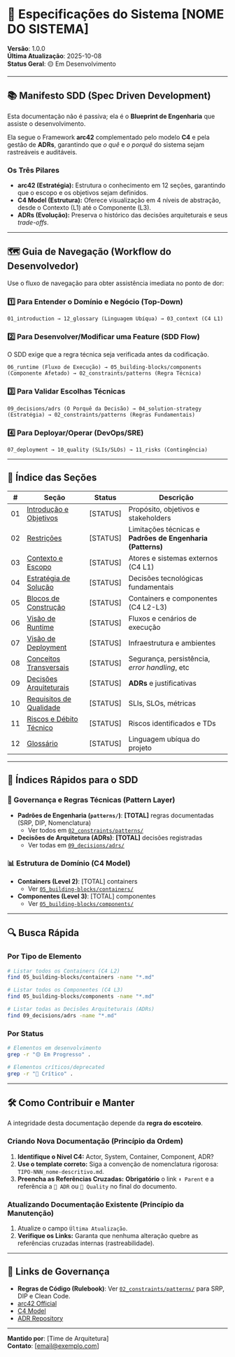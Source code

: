 # 💎 **Especificações do Sistema [NOME DO SISTEMA]**

**Versão**: 1.0.0  
**Última Atualização**: 2025-10-08  
**Status Geral**: 🟡 Em Desenvolvimento

-----

## 📚 **Manifesto SDD (Spec Driven Development)**

Esta documentação não é passiva; ela é o **Blueprint de Engenharia** que assiste o desenvolvimento.

Ela segue o Framework **arc42** complementado pelo modelo **C4** e pela gestão de **ADRs**, garantindo que *o quê* e *o porquê* do sistema sejam rastreáveis e auditáveis.

### Os Três Pilares

  - **arc42 (Estratégia):** Estrutura o conhecimento em 12 seções, garantindo que o escopo e os objetivos sejam definidos.
  - **C4 Model (Estrutura):** Oferece visualização em 4 níveis de abstração, desde o Contexto (L1) até o Componente (L3).
  - **ADRs (Evolução):** Preserva o histórico das decisões arquiteturais e seus *trade-offs*.

-----

## 🗺️ **Guia de Navegação (Workflow do Desenvolvedor)**

Use o fluxo de navegação para obter assistência imediata no ponto de dor:

### 1️⃣ Para Entender o Domínio e Negócio (Top-Down)

```
01_introduction → 12_glossary (Linguagem Ubíqua) → 03_context (C4 L1)
```

### 2️⃣ Para Desenvolver/Modificar uma Feature (SDD Flow)

O SDD exige que a regra técnica seja verificada antes da codificação.

```
06_runtime (Fluxo de Execução) → 05_building-blocks/components (Componente Afetado) → 02_constraints/patterns (Regra Técnica)
```

### 3️⃣ Para Validar Escolhas Técnicas

```
09_decisions/adrs (O Porquê da Decisão) → 04_solution-strategy (Estratégia) → 02_constraints/patterns (Regras Fundamentais)
```

### 4️⃣ Para Deployar/Operar (DevOps/SRE)

```
07_deployment → 10_quality (SLIs/SLOs) → 11_risks (Contingência)
```

-----

## 📖 **Índice das Seções**

| \# | Seção | Status | Descrição |
|---|-------|--------|-----------|
| 01 | [Introdução e Objetivos](./01_introduction/001_introduction-and-goals.md) | [STATUS] | Propósito, objetivos e stakeholders |
| 02 | [Restrições](./02_constraints/002_constraints.md) | [STATUS] | Limitações técnicas e **Padrões de Engenharia (Patterns)** |
| 03 | [Contexto e Escopo](./03_context/003_context-and-scope.md) | [STATUS] | Atores e sistemas externos (C4 L1) |
| 04 | [Estratégia de Solução](./04_solution-strategy/004_solution-strategy.md) | [STATUS] | Decisões tecnológicas fundamentais |
| 05 | [Blocos de Construção](./05_building-blocks/005_building-block-view.md) | [STATUS] | Containers e componentes (C4 L2-L3) |
| 06 | [Visão de Runtime](./06_runtime/006_runtime-view.md) | [STATUS] | Fluxos e cenários de execução |
| 07 | [Visão de Deployment](./07_deployment/007_deployment-view.md) | [STATUS] | Infraestrutura e ambientes |
| 08 | [Conceitos Transversais](./08_crosscutting/008_crosscutting-concepts.md) | [STATUS] | Segurança, persistência, *error handling*, etc |
| 09 | [Decisões Arquiteturais](./09_decisions/009_architectural-decisions.md) | [STATUS] | **ADRs** e justificativas |
| 10 | [Requisitos de Qualidade](./10_quality/010_quality-requirements.md) | [STATUS] | SLIs, SLOs, métricas |
| 11 | [Riscos e Débito Técnico](./11_risks/011_risks-and-technical-debt.md) | [STATUS] | Riscos identificados e TDs |
| 12 | [Glossário](./12_glossary/012_glossary.md) | [STATUS] | Linguagem ubíqua do projeto |

-----

## 🎯 **Índices Rápidos para o SDD**

### 📐 Governança e Regras Técnicas (Pattern Layer)

  - **Padrões de Engenharia (`patterns/`)**: **[TOTAL]** regras documentadas (SRP, DIP, Nomenclatura)
      - Ver todos em [`02_constraints/patterns/`](./02_constraints/patterns/)
  - **Decisões de Arquitetura (ADRs)**: **[TOTAL]** decisões registradas
      - Ver todas em [`09_decisions/adrs/`](./09_decisions/adrs/)

### 📊 Estrutura de Domínio (C4 Model)

  - **Containers (Level 2)**: [TOTAL] containers
      - Ver [`05_building-blocks/containers/`](./05_building-blocks/containers/)
  - **Componentes (Level 3)**: [TOTAL] componentes
      - Ver [`05_building-blocks/components/`](./05_building-blocks/components/)

-----

## 🔍 **Busca Rápida**

### Por Tipo de Elemento

```bash
# Listar todos os Containers (C4 L2)
find 05_building-blocks/containers -name "*.md"

# Listar todos os Componentes (C4 L3)
find 05_building-blocks/components -name "*.md"

# Listar todas as Decisões Arquiteturais (ADRs)
find 09_decisions/adrs -name "*.md"
```

### Por Status

```bash
# Elementos em desenvolvimento
grep -r "🟡 Em Progresso" .

# Elementos críticos/deprecated
grep -r "🔴 Crítico" .
```

-----

## 🛠️ **Como Contribuir e Manter**

A integridade desta documentação depende da **regra do escoteiro**.

### Criando Nova Documentação (Princípio da Ordem)

1.  **Identifique o Nível C4:** Actor, System, Container, Component, ADR?
2.  **Use o template correto:** Siga a convenção de nomenclatura rigorosa: `TIPO-NNN_nome-descritivo.md`.
3.  **Preencha as Referências Cruzadas:** **Obrigatório** o link `⬆️ Parent` e a referência a `📝 ADR` ou `🎯 Quality` no final do documento.

### Atualizando Documentação Existente (Princípio da Manutenção)

1.  Atualize o campo `Última Atualização`.
2.  **Verifique os Links:** Garanta que nenhuma alteração quebre as referências cruzadas internas (rastreabilidade).

-----

## 🔗 **Links de Governança**

  - **Regras de Código (Rulebook)**: Ver [`02_constraints/patterns/`](./02_constraints/patterns/) para SRP, DIP e Clean Code.
  - [arc42 Official](https://arc42.org/)
  - [C4 Model](https://c4model.com/)
  - [ADR Repository](https://adr.github.io/)

-----

**Mantido por**: [Time de Arquitetura]  
**Contato**: [email@exemplo.com]
